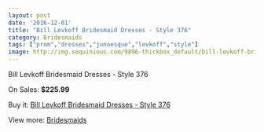 ```yaml
---
layout: post
date: '2016-12-01'
title: "Bill Levkoff Bridesmaid Dresses - Style 376"
category: Bridesmaids
tags: ["prom","dresses","junoesque","levkoff","style"]
image: http://img.sequinious.com/9896-thickbox_default/bill-levkoff-bridesmaid-dresses-style-376.jpg
---
```

Bill Levkoff Bridesmaid Dresses - Style 376

On Sales: **$225.99**
<a href="https://www.sequinious.com/bridesmaids/4364-bill-levkoff-bridesmaid-dresses-style-376.html"><amp-img layout="responsive" width="600" height="600" src="//img.sequinious.com/9896-thickbox_default/bill-levkoff-bridesmaid-dresses-style-376.jpg" alt="Bill Levkoff Bridesmaid Dresses - Style 376 0" /></a>

Buy it: [Bill Levkoff Bridesmaid Dresses - Style 376](https://www.sequinious.com/bridesmaids/4364-bill-levkoff-bridesmaid-dresses-style-376.html "Bill Levkoff Bridesmaid Dresses - Style 376")

View more: [Bridesmaids](https://www.sequinious.com/3-bridesmaids "Bridesmaids")